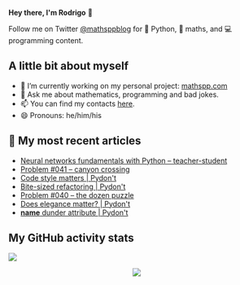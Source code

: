 **Hey there, I'm Rodrigo** 👋

Follow me on Twitter [@mathsppblog][twitter] for 🐍 Python, 🧠 maths, and 💻 programming content.


## A little bit about myself

- 🔭 I’m currently working on my personal project: [mathspp.com](https://mathspp.com)
- 💬 Ask me about mathematics, programming and bad jokes.
- 📫 You can find my contacts [here](https://mathspp.com/about#contacts).
- 😄 Pronouns: he/him/his


## 📖 My most recent articles

<!-- BLOG-POST-LIST:START -->
- [Neural networks fundamentals with Python – teacher-student](https://mathspp.com/blog/neural-networks-fundamentals-with-python-better-performance)
- [Problem #041 – canyon crossing](https://mathspp.com/blog/problems/canyon-crossing)
- [Code style matters | Pydon't](https://mathspp.com/blog/pydonts/code-style-matters)
- [Bite-sized refactoring | Pydon't](https://mathspp.com/blog/pydonts/bite-sized-refactoring)
- [Problem #040 – the dozen puzzle](https://mathspp.com/blog/problems/the-dozen-puzzle)
- [Does elegance matter? | Pydon't](https://mathspp.com/blog/pydonts/does-elegance-matter)
- [__name__ dunder attribute | Pydon't](https://mathspp.com/blog/pydonts/name-dunder-attribute)
<!-- BLOG-POST-LIST:END -->


##  My GitHub activity stats

![](https://github-readme-stats.vercel.app/api?username=RojerGS&hide=stars&count_private=true&show_icons=true)

<p align='center'><img src='https://visitor-badge.laobi.icu/badge?page_id=RojerGS'></p>

[twitter]: https://twitter.com/mathsppblog
